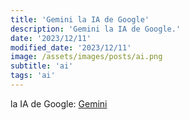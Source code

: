 ```yaml
---
title: 'Gemini la IA de Google'
description: 'Gemini la IA de Google.'
date: '2023/12/11'
modified_date: '2023/12/11'
image: /assets/images/posts/ai.png
subtitle: 'ai'
tags: 'ai'
---
```


la IA de Google: [Gemini](https://deepmind.google/technologies/gemini/#introduction)
